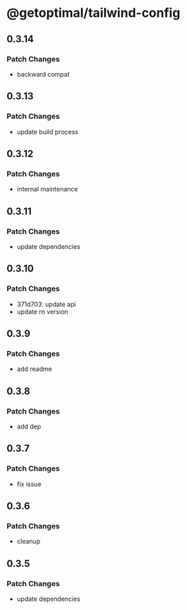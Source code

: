 # @getoptimal/tailwind-config

## 0.3.14

### Patch Changes

- backward compat

## 0.3.13

### Patch Changes

- update build process

## 0.3.12

### Patch Changes

- internal maintenance

## 0.3.11

### Patch Changes

- update dependencies

## 0.3.10

### Patch Changes

- 371d703: update api
- update rn version

## 0.3.9

### Patch Changes

- add readme

## 0.3.8

### Patch Changes

- add dep

## 0.3.7

### Patch Changes

- fix issue

## 0.3.6

### Patch Changes

- cleanup

## 0.3.5

### Patch Changes

- update dependencies

